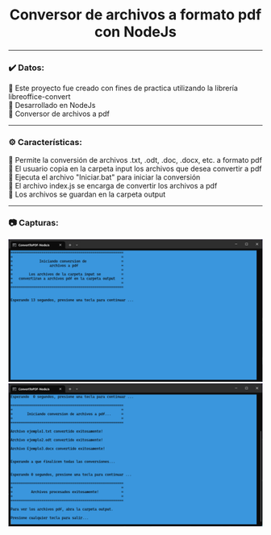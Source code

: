<div id="titulo" align="center">
    <h1>Conversor de archivos a formato pdf con NodeJs</h1>
</div>

---

<div id="datos">
    <h3>✔️ Datos:</h3>
    <p>
	🔹 Este proyecto fue creado con fines de practica utilizando la librería libreoffice-convert <br>
	🔹 Desarrollado en NodeJs <br>
	🔹 Conversor de archivos a pdf <br>
    </p>
</div>

---

<div id="caracteristicas">
    <h3>⚙️ Características:</h3>
    <p>
        🔸 Permite la conversión de archivos .txt, .odt, .doc, .docx, etc. a formato pdf <br>
        🔸 El usuario copia en la carpeta input los archivos que desea convertir a pdf <br>
        🔸 Ejecuta el archivo "Iniciar.bat" para iniciar la conversión <br>
        🔸 El archivo index.js se encarga de convertir los archivos a pdf <br>
        🔸 Los archivos se guardan en la carpeta output <br>
    </p>

</div>

---

<div id="capturas" align="center">
    <h3 align="left"> 📷 Capturas:</h3>
    <img src="https://github.com/elchino8779/ImagenesGitHub/blob/main/ShotsImages/ConvertToPDFNodeJs/img-01.png?raw=true" alt="Cap1" width="700">
    <br>
    <img src="https://github.com/elchino8779/ImagenesGitHub/blob/main/ShotsImages/ConvertToPDFNodeJs/img-02.png?raw=true" alt="Cap2" width="700">
</div>
